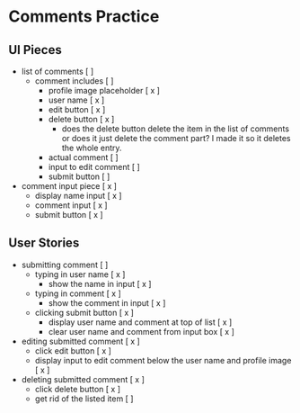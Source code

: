 # Comments Practice

## UI Pieces

- list of comments [ ]
   - comment includes [ ]
      - profile image placeholder [ x ]
      - user name [ x ]
      - edit button [ x ]
      - delete button [ x ]
         - does the delete button delete the item in the list of comments or does it just delete the comment part? I made it so it deletes the whole entry.
      - actual comment [ ]
      - input to edit comment [ ]
      - submit button [ ]
- comment input piece [ x ]
   - display name input [ x ]
   - comment input [ x ]
   - submit button [ x ]

## User Stories

- submitting comment [ ]
  - typing in user name [ x ]
    - show the name in input [ x ]
  - typing in comment [ x ]
     - show the comment in input [ x ]
  - clicking submit button [ x ]
     - display user name and comment at top of list [ x ]
     - clear user name and comment from input box [ x ]
- editing submitted comment [ x ]
  - click edit button [ x ]
  - display input to edit comment below the user name and profile image [ x ]
- deleting submitted comment [ x ]
   - click delete button [ x ]
   - get rid of the listed item [  ]